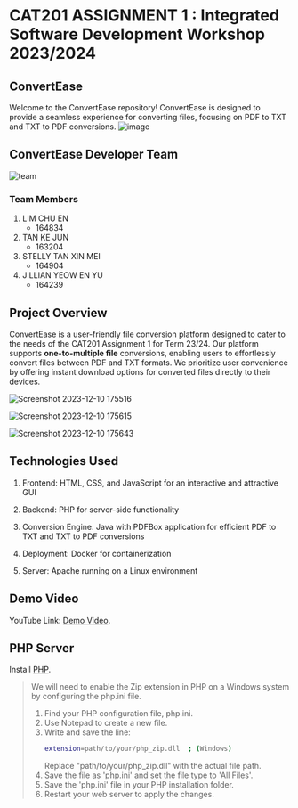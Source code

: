 # CAT201 ASSIGNMENT 1 : Integrated Software Development Workshop 2023/2024

## ConvertEase
Welcome to the ConvertEase repository! ConvertEase is designed to provide a seamless experience for converting files, focusing on PDF to TXT and TXT to PDF conversions.
![image](https://github.com/kejun7219/cat_assignment1/assets/117891999/8a0a0c51-5434-419b-8c3f-3b770d67d06a)

## ConvertEase Developer Team
![team](https://github.com/kejun7219/cat_assignment1/assets/116903730/f76628bb-8060-4c42-b52b-58a954783b97)

### Team Members
1. LIM CHU EN
   - 164834  
3. TAN KE JUN
   - 163204  
5. STELLY TAN XIN MEI
   - 164904  
7. JILLIAN YEOW EN YU
   - 164239  

## Project Overview
ConvertEase is a user-friendly file conversion platform designed to cater to the needs of the CAT201 Assignment 1 for Term 23/24. Our platform supports **one-to-multiple file** conversions, enabling users to effortlessly convert files between PDF and TXT formats. We prioritize user convenience by offering instant download options for converted files directly to their devices.

![Screenshot 2023-12-10 175516](https://github.com/kejun7219/cat_assignment1/assets/116903730/cd3f0108-7c3a-41b5-af17-398f38d5c610)

![Screenshot 2023-12-10 175615](https://github.com/kejun7219/cat_assignment1/assets/116903730/23f58c23-a666-4caa-8202-6a77a681c5e5)

![Screenshot 2023-12-10 175643](https://github.com/kejun7219/cat_assignment1/assets/116903730/4972c0e7-0e70-4d4e-8aa9-8d4a7aaf95ae)


## Technologies Used
1. Frontend:
HTML, CSS, and JavaScript for an interactive and attractive GUI

2. Backend:
PHP for server-side functionality

3. Conversion Engine:
Java with PDFBox application for efficient PDF to TXT and TXT to PDF conversions

4. Deployment:
Docker for containerization

5. Server:
Apache running on a Linux environment


## Demo Video

YouTube Link: <a href="https://youtu.be/UCjQ8OVnEYk">Demo Video</a>.


## PHP Server 
Install <a href="https://www.php.net/">PHP</a>.

> We will need to enable the Zip extension in PHP on a Windows system by configuring the php.ini file.
> 1. Find your PHP configuration file, php.ini.
> 2. Use Notepad to create a new file.
> 3. Write and save the line:
>    ```bash
>    extension=path/to/your/php_zip.dll  ; (Windows)
>    ```
>    Replace "path/to/your/php_zip.dll" with the actual file path.
> 4. Save the file as 'php.ini' and set the file type to 'All Files'.
> 5. Save the 'php.ini' file in your PHP installation folder.
> 6. Restart your web server to apply the changes.
